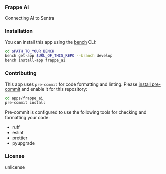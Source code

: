 ### Frappe Ai

Connecting AI to Sentra

### Installation

You can install this app using the [bench](https://github.com/frappe/bench) CLI:

```bash
cd $PATH_TO_YOUR_BENCH
bench get-app $URL_OF_THIS_REPO --branch develop
bench install-app frappe_ai
```

### Contributing

This app uses `pre-commit` for code formatting and linting. Please [install pre-commit](https://pre-commit.com/#installation) and enable it for this repository:

```bash
cd apps/frappe_ai
pre-commit install
```

Pre-commit is configured to use the following tools for checking and formatting your code:

- ruff
- eslint
- prettier
- pyupgrade

### License

unlicense
